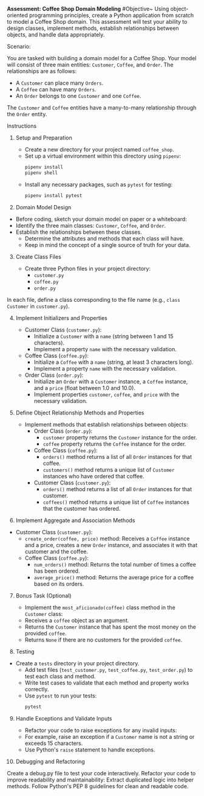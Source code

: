 **Assessment: Coffee Shop Domain Modeling**
#Objective~
Using object-oriented programming principles, create a Python application from scratch to model a Coffee Shop domain. This assessment will test your ability to design classes, implement methods, establish relationships between objects, and handle data appropriately.

 

Scenario:

You are tasked with building a domain model for a Coffee Shop. Your model will consist of three main entities: `Customer`, `Coffee`, and `Order`. The relationships are as follows:

- A `Customer` can place many `Orders`.
- A `Coffee` can have many `Orders`.
- An `Order` belongs to one `Customer` and one `Coffee`.

The `Customer` and `Coffee` entities have a many-to-many relationship through the `Order` entity.

Instructions
1. Setup and Preparation

   - Create a new directory for your project named `coffee_shop`.
   - Set up a virtual environment within this directory using `pipenv`:
     ```bash
     pipenv install
     pipenv shell
     ```
   - Install any necessary packages, such as `pytest` for testing:
     ```bash
     pipenv install pytest
     ```

2. Domain Model Design

 - Before coding, sketch your domain model on paper or a whiteboard:
 - Identify the three main classes: `Customer`, `Coffee`, and `Order`.
 - Establish the relationships between these classes.
   - Determine the attributes and methods that each class will have.
   - Keep in mind the concept of a single source of truth for your data.

 

3. Create Class Files

   - Create three Python files in your project directory:
     - `customer.py`
     - `coffee.py`
     - `order.py`

In each file, define a class corresponding to the file name (e.g., `class Customer` in `customer.py`).
 

4. Implement Initializers and Properties

   - Customer Class (`customer.py`):
     - Initialize a `Customer` with a `name` (string between 1 and 15 characters).
     - Implement a property `name` with the necessary validation.
   - Coffee Class (`coffee.py`):
     - Initialize a `Coffee` with a `name` (string, at least 3 characters long).
     - Implement a property `name` with the necessary validation.
   - Order Class (`order.py`):
     - Initialize an `Order` with a `Customer` instance, a `Coffee` instance, and a `price` (float between 1.0 and 10.0).
     - Implement properties `customer`, `coffee`, and `price` with the necessary validation.

 

5. Define Object Relationship Methods and Properties

   - Implement methods that establish relationships between objects:
     - Order Class (`order.py`):
       - `customer` property returns the `Customer` instance for the order.
       - `coffee` property returns the `Coffee` instance for the order.
     - Coffee Class (`coffee.py`):
       - `orders()` method returns a list of all `Order` instances for that coffee.
       - `customers()` method returns a unique list of `Customer` instances who have ordered that coffee.
     - Customer Class (`customer.py`):
       - `orders()` method returns a list of all `Order` instances for that customer.
       - `coffees()` method returns a unique list of `Coffee` instances that the customer has ordered.

 

6. Implement Aggregate and Association Methods

 - Customer Class (`customer.py`):
     - `create_order(coffee, price)` method: Receives a `Coffee` instance and a price, creates a new `Order` instance, and associates it with that customer and the coffee.
   - Coffee Class (`coffee.py`):
     - `num_orders()` method: Returns the total number of times a coffee has been ordered.
     - `average_price()` method: Returns the average price for a coffee based on its orders.

 

7. Bonus Task (Optional) 

    - Implement the `most_aficionado(coffee)` class method in the `Customer` class:
     - Receives a `coffee` object as an argument.
     - Returns the `Customer` instance that has spent the most money on the provided `coffee`.
     - Returns `None` if there are no customers for the provided `coffee`.

 

8. Testing

 - Create a `tests` directory in your project directory.
   - Add test files (`test_customer.py`, `test_coffee.py`, `test_order.py`) to test each class and method.
   - Write test cases to validate that each method and property works correctly.
   - Use `pytest` to run your tests:
     ```bash
     pytest
     ```

9. Handle Exceptions and Validate Inputs
   - Refactor your code to raise exceptions for any invalid inputs:
   - For example, raise an exception if a `Customer` name is not a string or exceeds 15 characters.
   - Use Python's `raise` statement to handle exceptions.

 

10. Debugging and Refactoring

Create a debug.py file to test your code interactively.
Refactor your code to improve readability and maintainability:
Extract duplicated logic into helper methods.
Follow Python's PEP 8 guidelines for clean and readable code.